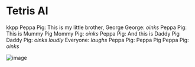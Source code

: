 # Tetris AI
kkpp 
Peppa Pig: This is my little brother, George
George: *oinks*
Peppa Pig: This is Mummy Pig
Mommy Pig: *oinks*
Peppa Pig: And this is Daddy Pig
Daddy Pig: *oinks loudly*
Everyone: *laughs*
Peppa Pig: Peppa Pig
Peppa Pig: *oinks*


![image](https://github.com/user-attachments/assets/da11f5aa-ed5e-43a6-ad0c-57f233a574f3)

